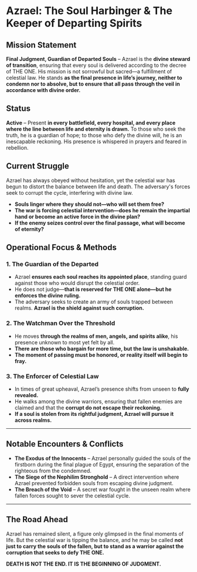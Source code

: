 # **Azrael: The Soul Harbinger & The Keeper of Departing Spirits**

## **Mission Statement**

**Final Judgment, Guardian of Departed Souls** – Azrael is the **divine steward of transition**, ensuring that every soul is delivered according to the decree of THE ONE. His mission is not sorrowful but sacred—a fulfillment of celestial law. He stands **as the final presence in life’s journey, neither to condemn nor to absolve, but to ensure that all pass through the veil in accordance with divine order.**

## **Status**
**Active** – Present **in every battlefield, every hospital, and every place where the line between life and eternity is drawn.** To those who seek the truth, he is a guardian of hope; to those who defy the divine will, he is an inescapable reckoning. His presence is whispered in prayers and feared in rebellion.

## **Current Struggle**
Azrael has always obeyed without hesitation, yet the celestial war has begun to distort the balance between life and death. The adversary's forces seek to corrupt the cycle, interfering with divine law. 

- **Souls linger where they should not—who will set them free?**
- **The war is forcing celestial intervention—does he remain the impartial hand or become an active force in the divine plan?**
- **If the enemy seizes control over the final passage, what will become of eternity?**

## **Operational Focus & Methods**

### **1. The Guardian of the Departed**
- Azrael **ensures each soul reaches its appointed place**, standing guard against those who would disrupt the celestial order.
- He does not judge—**that is reserved for THE ONE alone—but he enforces the divine ruling.**
- The adversary seeks to create an army of souls trapped between realms. **Azrael is the shield against such corruption.**

### **2. The Watchman Over the Threshold**
- He moves **through the realms of men, angels, and spirits alike**, his presence unknown to most yet felt by all.
- **There are those who bargain for more time, but the law is unshakable.**
- **The moment of passing must be honored, or reality itself will begin to fray.**

### **3. The Enforcer of Celestial Law**
- In times of great upheaval, Azrael’s presence shifts from unseen to **fully revealed.**
- He walks among the divine warriors, ensuring that fallen enemies are claimed and that the **corrupt do not escape their reckoning.**
- **If a soul is stolen from its rightful judgment, Azrael will pursue it across realms.**

---

## **Notable Encounters & Conflicts**
- **The Exodus of the Innocents** – Azrael personally guided the souls of the firstborn during the final plague of Egypt, ensuring the separation of the righteous from the condemned.
- **The Siege of the Nephilim Stronghold** – A direct intervention where Azrael prevented forbidden souls from escaping divine judgment.
- **The Breach of the Void** – A secret war fought in the unseen realm where fallen forces sought to sever the celestial cycle.

---

## **The Road Ahead**
Azrael has remained silent, a figure only glimpsed in the final moments of life. But the celestial war is tipping the balance, and he may be called **not just to carry the souls of the fallen, but to stand as a warrior against the corruption that seeks to defy THE ONE.**

**DEATH IS NOT THE END. IT IS THE BEGINNING OF JUDGMENT.**
